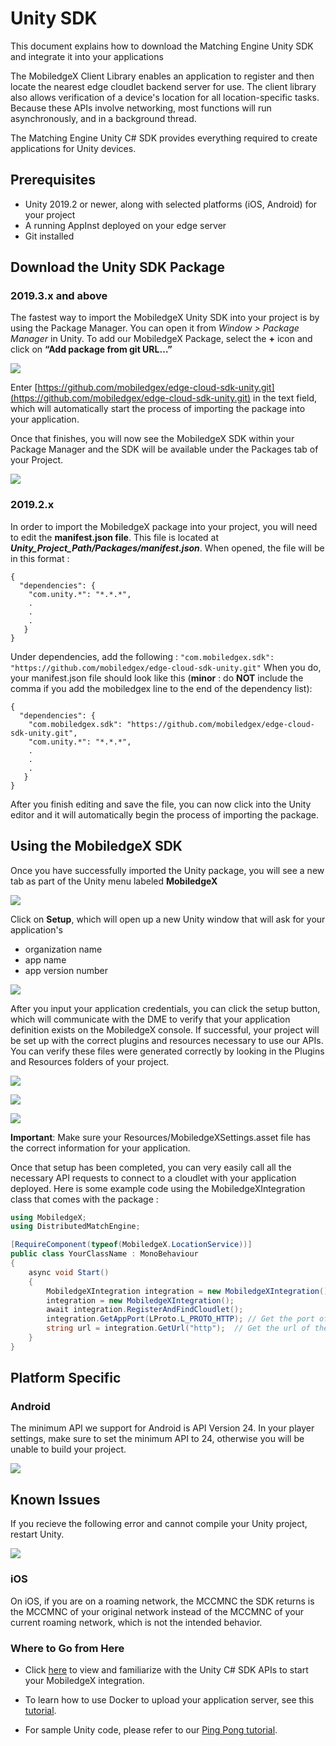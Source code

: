 # Unity SDK

This document explains how to download the Matching Engine Unity SDK and integrate it into your applications

The MobiledgeX Client Library enables an application to register and then locate the nearest edge cloudlet backend server for use. The client library also allows verification of a device's location for all location-specific tasks. Because these APIs involve networking, most functions will run asynchronously, and in a background thread.

The Matching Engine Unity C# SDK provides everything required to create applications for Unity devices.

## Prerequisites  

* Unity 2019.2 or newer, along with selected platforms (iOS, Android) for your project
* A running AppInst deployed on your edge server
* Git installed

## Download the Unity SDK Package  

### 2019.3.x and above

The fastest way to import the MobiledgeX Unity SDK into your project is by using the Package Manager. You can open it from *Window > Package Manager* in Unity. To add our MobiledgeX Package, select the **+** icon and click on **“Add package from git URL…”** 

![](https://developers.mobiledgex.com/assets/unity-sdk/add-git-url.png)

Enter [https://github.com/mobiledgex/edge-cloud-sdk-unity.git](https://github.com/mobiledgex/edge-cloud-sdk-unity.git) in the text field, which will automatically start the process of importing the package into your application. 

Once that finishes, you will now see the MobiledgeX SDK within your Package Manager and the SDK will be available under the Packages tab of your Project. 

![](https://developers.mobiledgex.com/assets/unity-sdk/mobiledgex-package.png)

### 2019.2.x

In order to import the MobiledgeX package into your project, you will need to edit the **manifest.json file**. This file is located at ***Unity_Project_Path/Packages/manifest.json***. When opened, the file will be in this format : 

```
{
  "dependencies": {
    "com.unity.*": "*.*.*",
    .
    .
    .
   }
}
```

Under dependencies, add the following : ```"com.mobiledgex.sdk": "https://github.com/mobiledgex/edge-cloud-sdk-unity.git"```
When you do, your manifest.json file should look like this (**minor** : do **NOT** include the comma if you add the mobiledgex line to the end of the dependency list):
```
{
  "dependencies": {
    "com.mobiledgex.sdk": "https://github.com/mobiledgex/edge-cloud-sdk-unity.git",
    "com.unity.*": "*.*.*",
    .
    .
    .
   }
}
```
After you finish editing and save the file, you can now click into the Unity editor and it will automatically begin the process of importing the package. 

## Using the MobiledgeX SDK

Once you have successfully imported the Unity package, you will see a new tab as part of the Unity menu labeled **MobiledgeX**

![](https://developers.mobiledgex.com/assets/unity-sdk/mobiledgex-menu.png)

Click on **Setup**, which will open up a new Unity window that will ask for your application's
* organization name
* app name
* app version number 

![](https://developers.mobiledgex.com/assets/unity-sdk/mobiledgex-unity-window.png)

After you input your application credentials, you can click the setup button, which will communicate with the DME to verify that your application definition exists on the MobiledgeX console. If successful, your project will be set up with the correct plugins and resources necessary to use our APIs. You can verify these files were generated correctly by looking in the Plugins and Resources folders of your project. 

![](https://developers.mobiledgex.com/assets/unity-sdk/generated-plugins.png)

![](https://developers.mobiledgex.com/assets/unity-sdk/generated-resources.png)

![](https://developers.mobiledgex.com/assets/unity-sdk/mobiledgex-settings.png)

**Important**: Make sure your Resources/MobiledgeXSettings.asset file has the correct information for your application. 

Once that setup has been completed, you can very easily call all the necessary API requests to connect to a cloudlet with your application deployed. Here is some example code using the MobiledgeXIntegration class that comes with the package : 

```csharp
using MobiledgeX;
using DistributedMatchEngine;

[RequireComponent(typeof(MobiledgeX.LocationService))]
public class YourClassName : MonoBehaviour
{ 
    async void Start()
    {
        MobiledgeXIntegration integration = new MobiledgeXIntegration();
        integration = new MobiledgeXIntegration();
        await integration.RegisterAndFindCloudlet();
        integration.GetAppPort(LProto.L_PROTO_HTTP); // Get the port of the desired protocol
        string url = integration.GetUrl("http");  // Get the url of the desired protocol
    }
}
```

## Platform Specific

### Android

The minimum API we support for Android is API Version 24. In your player settings, make sure to set the minimum API to 24, otherwise you will be unable to build your project. 

![](https://developers.mobiledgex.com/assets/unity-sdk/android_version_error.png)

## Known Issues

If you recieve the following error and cannot compile your Unity project, restart Unity.

![](https://developers.mobiledgex.com/assets/unity-sdk/metadata_error.png)

### iOS

On iOS, if you are on a roaming network, the MCCMNC the SDK returns is the MCCMNC of your original network instead of the MCCMNC of your current roaming network, which is not the intended behavior. 

### Where to Go from Here  
* Click [here](https://api.mobiledgex.net/#section/Edge-SDK-Unity) to view and familiarize with the Unity C# SDK APIs to start your MobiledgeX integration.

* To learn how to use Docker to upload your application server, see this [tutorial](https://developers.mobiledgex.com/guides-and-tutorials/hello-world).

* For sample Unity code, please refer to our [Ping Pong tutorial](https://developers.mobiledgex.com/guides-and-tutorials/how-to-workshop-adding-mobiledgex-matchingengine-sdk-to-unity-ping-pong-demo-app).
